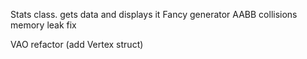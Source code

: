 Stats class. gets data and displays it 
Fancy generator 
AABB collisions 
memory leak fix

VAO refactor (add Vertex struct)